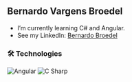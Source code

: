 ## Bernardo Vargens Broedel

- I’m currently learning C# and Angular.
- See my LinkedIn: [Bernardo Broedel](https://www.linkedin.com/in/bernardo-broedel-139aa11ab/)

### 🛠 Technologies


![Angular](https://img.shields.io/badge/-Angular-DD0031?logo=angular&logoColor=white&style=plastic)
![C Sharp](https://img.shields.io/badge/-C%20Sharp-239120?logo=C%20Sharp&logoColor=white&style=plastic)
